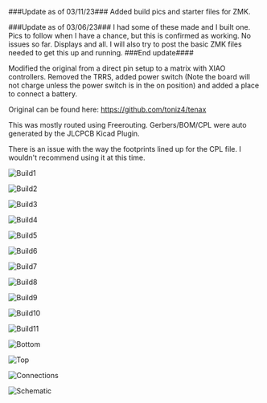 ###Update as of 03/11/23### Added build pics and starter files for ZMK.

###Update as of 03/06/23###
I had some of these made and I built one. Pics to follow when I have a chance, but this is confirmed as working. No issues so far. Displays and all. I will also try to post the basic ZMK files needed to get this up and running.
###End update####

Modified the original from a direct pin setup to a matrix with XIAO controllers. Removed the TRRS, added power switch (Note the board will not charge unless the power switch is in the on position) and added a place to connect a battery. 

Original can be found here: https://github.com/toniz4/tenax

This was mostly routed using Freerouting. Gerbers/BOM/CPL were auto generated by the JLCPCB Kicad Plugin.

There is an issue with the way the footprints lined up for the CPL file. I wouldn't recommend using it at this time.

![Build1](https://github.com/JonMuller/gerbers/blob/main/tenax-XIAO/Build%20Pics/IMG_3815.jpg)

![Build2](https://github.com/JonMuller/gerbers/blob/main/tenax-XIAO/Build%20Pics/IMG_3839.jpg)

![Build3](https://github.com/JonMuller/gerbers/blob/main/tenax-XIAO/Build%20Pics/IMG_4033.jpg)

![Build4](https://github.com/JonMuller/gerbers/blob/main/tenax-XIAO/Build%20Pics/IMG_4031.jpg)

![Build5](https://github.com/JonMuller/gerbers/blob/main/tenax-XIAO/Build%20Pics/IMG_4035.jpg)

![Build6](https://github.com/JonMuller/gerbers/blob/main/tenax-XIAO/Build%20Pics/IMG_4036.jpg)

![Build7](https://github.com/JonMuller/gerbers/blob/main/tenax-XIAO/Build%20Pics/IMG_4037.jpg)

![Build8](https://github.com/JonMuller/gerbers/blob/main/tenax-XIAO/Build%20Pics/IMG_4038.jpg)

![Build9](https://github.com/JonMuller/gerbers/blob/main/tenax-XIAO/Build%20Pics/IMG_4040.jpg)

![Build10](https://github.com/JonMuller/gerbers/blob/main/tenax-XIAO/Build%20Pics/IMG_3817.jpg)

![Build11](https://github.com/JonMuller/gerbers/blob/main/tenax-XIAO/Build%20Pics/IMG_3841.jpg)

![Bottom](https://github.com/JonMuller/gerbers/blob/main/tenax-XIAO/tenax-XIAO%20Bottom.jpg)

![Top](https://github.com/JonMuller/gerbers/blob/main/tenax-XIAO/tenax-XIAO%20Top.jpg)

![Connections](https://github.com/JonMuller/gerbers/blob/main/tenax-XIAO/XIAO_Connections.jpg)

![Schematic](https://github.com/JonMuller/gerbers/blob/main/tenax-XIAO/Schematic.jpg)


